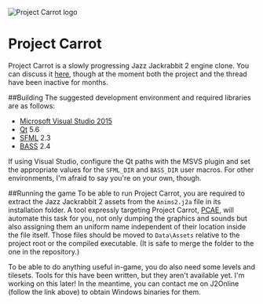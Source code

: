 ![Project Carrot logo](https://raw.githubusercontent.com/soulweaver91/project-carrot/master/Data/PCLogo-300px.png)

# Project Carrot
Project Carrot is a slowly progressing Jazz Jackrabbit 2 engine clone. You can discuss it
[here](http://www.jazz2online.com/jcf/showthread.php?t=19535), though at the moment both
the project and the thread have been inactive for months.

##Building
The suggested development environment and required libraries are as follows:

* [Microsoft Visual Studio 2015](http://www.visualstudio.com/)
* [Qt](http://qt-project.org/downloads) 5.6
* [SFML](http://www.sfml-dev.org/download.php) 2.3
* [BASS](http://www.un4seen.com/bass.html) 2.4

If using Visual Studio, configure the Qt paths with the MSVS plugin and set the appropriate
values for the `SFML_DIR` and `BASS_DIR` user macros. For other environments, I'm afraid to
say you're on your own, though.

##Running the game
To be able to run Project Carrot, you are required to extract the Jazz Jackrabbit 2 assets from
the `Anims2.j2a` file in its installation folder. A tool expressly targeting Project Carrot,
[PCAE](https://github.com/soulweaver91/project-carrot-pcae), will automate this task for you,
not only dumping the graphics and sounds but also assigning them an uniform name independent of
their location inside the file itself. Those files should be moved to `Data\Assets` relative
to the project root or the compiled executable. (It is safe to merge the folder to the one
in the repository.)

To be able to do anything useful in-game, you do also need some levels and tilesets. Tools for
this have been written, but they aren't available yet. I'm working on this later! In the meantime,
you can contact me on J2Online (follow the link above) to obtain Windows binaries for them.
